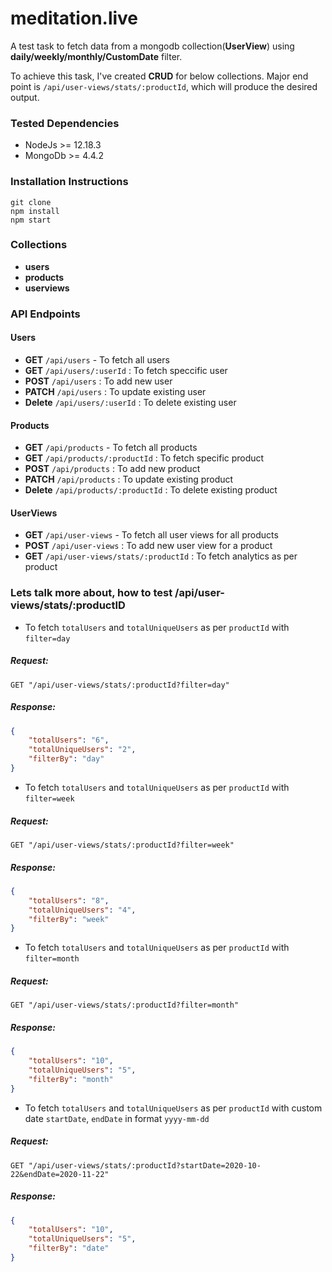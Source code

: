 # meditation.live
A test task to fetch data from a mongodb collection(**UserView**) using **daily/weekly/monthly/CustomDate** filter. 

To achieve this task, I've created **CRUD** for below collections. Major end point is `/api/user-views/stats/:productId`, which will produce the desired output.

### Tested Dependencies
- NodeJs >= 12.18.3
- MongoDb >= 4.4.2

### Installation Instructions

```
git clone
npm install
npm start
```

### Collections

- **users**
- **products**
- **userviews**

### API Endpoints

#### Users
- **GET** `/api/users` - To fetch all users  
- **GET** `/api/users/:userId` : To fetch speccific user
- **POST** `/api/users` : To add new user
- **PATCH** `/api/users` : To update existing user
- **Delete** `/api/users/:userId` : To delete existing user

#### Products
- **GET** `/api/products` - To fetch all products  
- **GET** `/api/products/:productId` : To fetch specific product
- **POST** `/api/products` : To add new product
- **PATCH** `/api/products` : To update existing product
- **Delete** `/api/products/:productId` : To delete existing product

#### UserViews
- **GET** `/api/user-views` - To fetch all user views for all products  
- **POST** `/api/user-views` : To add new user view for a product
- **GET** `/api/user-views/stats/:productId` : To fetch analytics as per product


### Lets talk more about, how to test **/api/user-views/stats/:productID**

- To fetch `totalUsers` and `totalUniqueUsers` as per `productId` with `filter=day`

##### Request:

```GET "/api/user-views/stats/:productId?filter=day"```

##### Response:


```json
{
    "totalUsers": "6",
    "totalUniqueUsers": "2",
    "filterBy": "day" 
}
```

- To fetch `totalUsers` and `totalUniqueUsers` as per `productId` with `filter=week`

##### Request:

```GET "/api/user-views/stats/:productId?filter=week"```

##### Response:


```json
{
    "totalUsers": "8",
    "totalUniqueUsers": "4",
    "filterBy": "week"
}
```

- To fetch `totalUsers` and `totalUniqueUsers` as per `productId` with `filter=month`

##### Request:

```GET "/api/user-views/stats/:productId?filter=month"```

##### Response:


```json
{
    "totalUsers": "10",
    "totalUniqueUsers": "5",
    "filterBy": "month"
}
```

- To fetch `totalUsers` and `totalUniqueUsers` as per `productId` with custom date `startDate`, `endDate` in format `yyyy-mm-dd`

##### Request:

```GET "/api/user-views/stats/:productId?startDate=2020-10-22&endDate=2020-11-22"```

##### Response:


```json
{
    "totalUsers": "10",
    "totalUniqueUsers": "5",
    "filterBy": "date"
}
```
